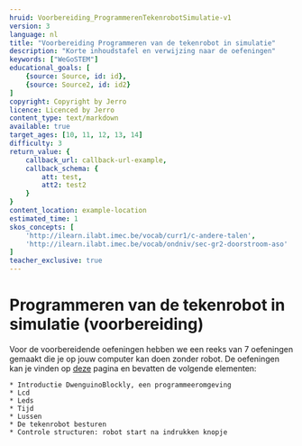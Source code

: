 ```yaml
---
hruid: Voorbereiding_ProgrammerenTekenrobotSimulatie-v1
version: 3
language: nl
title: "Voorbereiding Programmeren van de tekenrobot in simulatie"
description: "Korte inhoudstafel en verwijzing naar de oefeningen"
keywords: ["WeGoSTEM"]
educational_goals: [
    {source: Source, id: id}, 
    {source: Source2, id: id2}
]
copyright: Copyright by Jerro
licence: Licenced by Jerro
content_type: text/markdown
available: true
target_ages: [10, 11, 12, 13, 14]
difficulty: 3
return_value: {
    callback_url: callback-url-example,
    callback_schema: {
        att: test,
        att2: test2
    }
}
content_location: example-location
estimated_time: 1
skos_concepts: [
    'http://ilearn.ilabt.imec.be/vocab/curr1/c-andere-talen', 
    'http://ilearn.ilabt.imec.be/vocab/ondniv/sec-gr2-doorstroom-aso'
]
teacher_exclusive: true
---
```


# Programmeren van de tekenrobot in simulatie (voorbereiding)

Voor de voorbereidende oefeningen hebben we een reeks van 7 oefeningen gemaakt die je op jouw computer kan doen zonder robot. De oefeningen kan je vinden op 
[deze](https://scholen.dwengo.org/nl/wegostemoefeningen.html "oefeningen robotarm")
pagina en bevatten de volgende elementen:

    * Introductie DwenguinoBlockly, een programmeeromgeving
    * Lcd
    * Leds
    * Tijd
    * Lussen
    * De tekenrobot besturen
    * Controle structuren: robot start na indrukken knopje

